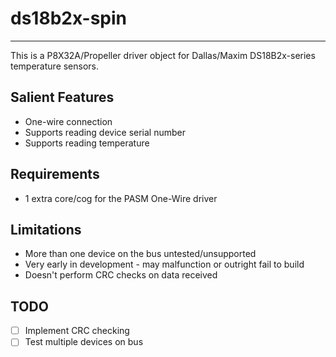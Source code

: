 # ds18b2x-spin 
---------------

This is a P8X32A/Propeller driver object for Dallas/Maxim DS18B2x-series temperature sensors.

## Salient Features

* One-wire connection
* Supports reading device serial number
* Supports reading temperature

## Requirements

* 1 extra core/cog for the PASM One-Wire driver

## Limitations

* More than one device on the bus untested/unsupported
* Very early in development - may malfunction or outright fail to build
* Doesn't perform CRC checks on data received

## TODO

- [ ] Implement CRC checking
- [ ] Test multiple devices on bus
